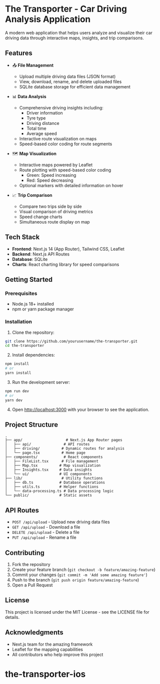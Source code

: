 # The Transporter - Car Driving Analysis Application

A modern web application that helps users analyze and visualize their car driving data through interactive maps, insights, and trip comparisons.

## Features

- 📤 **File Management**
  - Upload multiple driving data files (JSON format)
  - View, download, rename, and delete uploaded files
  - SQLite database storage for efficient data management

- 📊 **Data Analysis**
  - Comprehensive driving insights including:
    - Driver information
    - Tyre type
    - Driving distance
    - Total time
    - Average speed
  - Interactive route visualization on maps
  - Speed-based color coding for route segments

- 🗺️ **Map Visualization**
  - Interactive maps powered by Leaflet
  - Route plotting with speed-based color coding
    - Green: Speed increasing
    - Red: Speed decreasing
  - Optional markers with detailed information on hover

- 📈 **Trip Comparison**
  - Compare two trips side by side
  - Visual comparison of driving metrics
  - Speed change charts
  - Simultaneous route display on map

## Tech Stack

- **Frontend**: Next.js 14 (App Router), Tailwind CSS, Leaflet
- **Backend**: Next.js API Routes
- **Database**: SQLite
- **Charts**: React charting library for speed comparisons

## Getting Started

### Prerequisites

- Node.js 18+ installed
- npm or yarn package manager

### Installation

1. Clone the repository:
```bash
git clone https://github.com/yourusername/the-transporter.git
cd the-transporter
```

2. Install dependencies:
```bash
npm install
# or
yarn install
```

3. Run the development server:
```bash
npm run dev
# or
yarn dev
```

4. Open [http://localhost:3000](http://localhost:3000) with your browser to see the application.

## Project Structure

```
.
├── app/                    # Next.js App Router pages
│   ├── api/               # API routes
│   ├── driving/          # Dynamic routes for analysis
│   └── page.tsx          # Home page
├── components/            # React components
│   ├── FileList.tsx      # File management
│   ├── Map.tsx          # Map visualization
│   ├── Insights.tsx     # Data insights
│   └── ui/              # UI components
├── lib/                  # Utility functions
│   ├── db.ts            # Database operations
│   ├── utils.ts         # Helper functions
│   └── data-processing.ts # Data processing logic
└── public/              # Static assets
```

## API Routes

- `POST /api/upload` - Upload new driving data files
- `GET /api/upload` - Download a file
- `DELETE /api/upload` - Delete a file
- `PUT /api/upload` - Rename a file

## Contributing

1. Fork the repository
2. Create your feature branch (`git checkout -b feature/amazing-feature`)
3. Commit your changes (`git commit -m 'Add some amazing feature'`)
4. Push to the branch (`git push origin feature/amazing-feature`)
5. Open a Pull Request

## License

This project is licensed under the MIT License - see the LICENSE file for details.

## Acknowledgments

- Next.js team for the amazing framework
- Leaflet for the mapping capabilities
- All contributors who help improve this project
# the-transporter-ios
